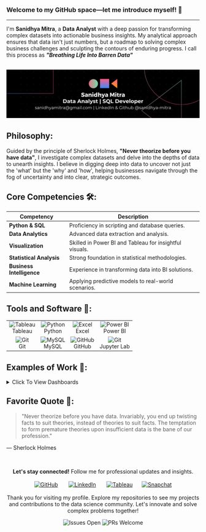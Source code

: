 ### Welcome to my GitHub space—let me introduce myself! 👋
---

I'm **Sanidhya Mitra**, a **Data Analyst** with a deep passion for transforming complex datasets into actionable business insights. My analytical approach ensures that data isn't just numbers, but a roadmap to solving complex business challenges and sculpting the contours of enduring progress. I call this process as <i><b>"Breathing Life Into Barren Data"</b><br></i>

![Coding](https://github.com/sanidhya-mitra/sanidhya-mitra/blob/main/Banner.png)
---
## Philosophy:
Guided by the principle of Sherlock Holmes, **"Never theorize before you have data"**,  I investigate complex datasets and delve into the depths of data to unearth insights. I believe in digging deep into data to uncover not just the 'what' but the 'why' and 'how', helping businesses navigate through the fog of uncertainty and into clear, strategic outcomes.

## Core Competencies 🛠️:

| Competency            | Description                                              |
|-----------------------|----------------------------------------------------------|
| **Python & SQL**      | Proficiency in scripting and database queries.           |
| **Data Analytics**    | Advanced data extraction and analysis.                   |
| **Visualization**     | Skilled in Power BI and Tableau for insightful visuals.  |
| **Statistical Analysis** | Strong foundation in statistical methodologies.       |
| **Business Intelligence** | Experience in transforming data into BI solutions.   |
| **Machine Learning**  | Applying predictive models to real-world scenarios.      |

## Tools and Software 🧰:

<table>
<tr>
    <td align="center"><img alt="Tableau" width="35px" src="https://cdn.worldvectorlogo.com/logos/tableau-software.svg"/><br>Tableau</td>
    <td align="center"><img alt="Python" width="35px" src="https://cdn.jsdelivr.net/gh/devicons/devicon/icons/python/python-original.svg"/><br>Python</td>
    <td align="center"><img alt="Excel" width="35px" src="https://cdn.worldvectorlogo.com/logos/excel-4.svg"/><br>Excel</td>
    <td align="center"><img alt="Power BI" width="35px" src="https://upload.wikimedia.org/wikipedia/commons/c/cf/New_Power_BI_Logo.svg"/><br>Power BI</td>
</tr>
<tr>
    <td align="center"><img alt="Git" width="35px" src="https://cdn.jsdelivr.net/gh/devicons/devicon/icons/git/git-original.svg"/><br>Git</td>
    <td align="center"><img alt="MySQL" width="35px" src="https://cdn.jsdelivr.net/gh/devicons/devicon/icons/mysql/mysql-original.svg"/><br>MySQL</td>
    <td align="center"><img alt="GitHub" width="35px" src="https://cdn.worldvectorlogo.com/logos/github-icon-2.svg"/><br>GitHub</td>
    <td align="center"><img alt="Git" width="35px" src="https://www.svgrepo.com/show/373718/jupyter.svg"/><br>Jupyter Lab</td>
</tr>
</table>


## Examples of Work 👀:

<details><summary>Click To View Dashboards</summary>
<p>

<div align="center">
<strong>Amazon Dashboard</strong><br>
&#9432; <i>An overview of Amazon's revenue, orders, delivery metrics and operations.</i><br><br>
<img src="https://github.com/sanidhya-mitra/sanidhya-mitra/blob/main/Amazon_Dashboard.gif" alt="Amazon Dashboard"><br>
<a href="https://github.com/sanidhya-mitra/Amazon-PowerBI-Dashboard-Project"><br>
Click Here to Explore
</a><br><br>
.............................................................
</div><br>

<div align="center">
<strong>London's Public Bike-Sharing Analytics</strong><br>
&#9432; <i>Analysis of London's bike rental patterns using interactive charts and dynamic tooltips.</i><br><br>
<img src="https://github.com/sanidhya-mitra/Pedal-Pulse-London/blob/main/Pedal%20Pulse%20London%20Dashboard.gif" alt="London's Bike-Share Dashboard"><br>
<a href="https://github.com/sanidhya-mitra/London_s-Bike-Share-Analysis"><br>
Click Here to Explore
</a><br><br>
.............................................................
</div><br>

<div align="center">
<strong>HR Analytics Dashboard</strong><br>
&#9432; <i>Detailed analytics of employee metrics.</i><br><br>
<img src="https://github.com/sanidhya-mitra/sanidhya-mitra/blob/main/HR%20Dashboard.gif" alt="HR Dashboard"><br>
<a href="https://github.com/sanidhya-mitra/HR-Analytics-Project"><br>
Click Here to Explore
</a><br><br>
.............................................................
</div><br>

<div align="center">
<strong>Amazon Prime Video Dashboard</strong><br>
&#9432; <i>Analytics for viewer trends and content strategy.</i><br><br>
<img src="https://github.com/sanidhya-mitra/Amazon_Prime_Video_Dashboard_Project/blob/main/Amazon%20Prime%20Dashboard.gif" alt="Amazon Prime Video Dashboard"><br>
<a href="https://github.com/sanidhya-mitra/Amazon-Prime-Video-Dashboard-Project"><br>
Click Here to Explore
</a><br><br>
</div><br>

</p>
</details>

## Favorite Quote 📜:

> "Never theorize before you have data. Invariably, you end up twisting facts to suit theories, instead
> of theories to suit facts. The temptation to form premature theories upon insufficient data is the
> bane of our profession."
> 
— Sherlock Holmes

<br> <!-- Conceptual HTML - For platforms supporting HTML/CSS -->
<div align="center">
<strong>Let's stay connected!</strong> Follow me for professional updates and insights.<br><br>
<a href="https://github.com/sanidhya-mitra"><img src='https://cdn.worldvectorlogo.com/logos/github-icon-2.svg' alt='GitHub' height='35'></a>
&nbsp;&nbsp;&nbsp;&nbsp;&nbsp;
<a href="https://www.linkedin.com/in/sanidhya-mitra/"><img src='https://cdn.worldvectorlogo.com/logos/linkedin-icon-2.svg' alt='LinkedIn' height='35'></a>
&nbsp;&nbsp;&nbsp;&nbsp;&nbsp;
<a href="https://public.tableau.com/app/profile/sanidhya.mitra4662/vizzes"><img src='https://cdn.worldvectorlogo.com/logos/tableau-software.svg' alt='Tableau' height='35'></a>&nbsp;&nbsp;&nbsp;&nbsp;&nbsp;
<a href="https://snapchat.com/add/sanidhyamitra?share_id=iZQoU9yu2LE&locale=en-GB"><img src='https://www.svgrepo.com/show/382734/snapchat-snap-chat.svg' alt='Snapchat' height='35'></a>
</div><br>

<div align="center">
Thank you for visiting my profile. Explore my repositories to see my projects and contributions to the data science community. Let's innovate and solve complex problems together!

![Issues Open](https://img.shields.io/github/issues/sanidhya-mitra/sanidhya-mitra)
![PRs Welcome](https://img.shields.io/badge/PRs-welcome-brightgreen.svg)
</div>
